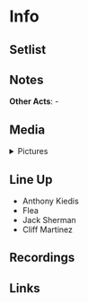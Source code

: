 # Info

## Setlist

## Notes

**Other Acts**: -

## Media 

<details>
  <summary>Pictures</summary>
  <img alt="Clipping" title="Clipping" src="19840226a.jpg" height="200" />
</details>

## Line Up

* Anthony Kiedis
* Flea
* Jack Sherman
* Cliff Martinez

## Recordings

## Links